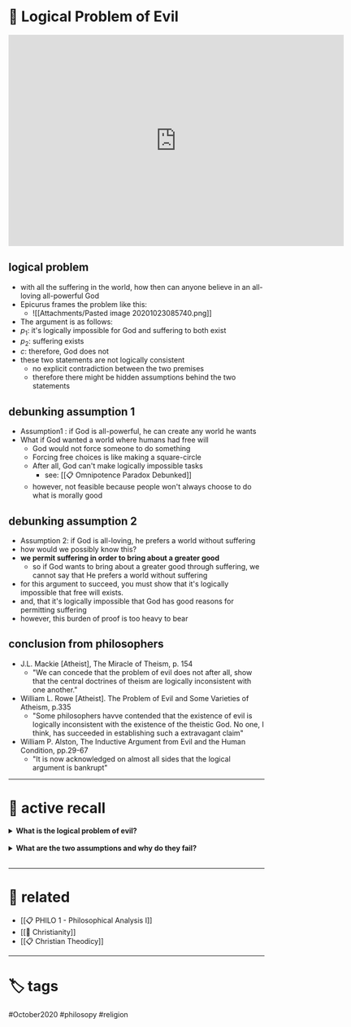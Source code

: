 # 🌲  Logical Problem of Evil

<iframe width="660" height="415" src="https://www.youtube.com/embed/k64YJYBUFLM" frameborder="0" allow="accelerometer; autoplay; clipboard-write; encrypted-media; gyroscope; picture-in-picture" allowfullscreen></iframe>


## logical problem

- with all the suffering in the world, how then can anyone believe in an all-loving all-powerful God
- Epicurus frames the problem like this:
	- ![[Attachments/Pasted image 20201023085740.png]]
- The argument is as follows:
- $p_1$: it's logically impossible for God and suffering to both exist
- $p_2$: suffering exists
- $c$: therefore, God does not
- these two statements are not logically consistent
	- no explicit contradiction between the two premises 
	- therefore there might be hidden assumptions behind the two statements

## debunking assumption 1
- Assumption1 : if God is all-powerful, he can create any world he wants
- What if God wanted a world where humans had free will
	- God would not force someone to do something
	- Forcing free choices is like making a square-circle
	- After all, God can't make logically impossible tasks
		- see: [[📋 Omnipotence Paradox Debunked]]
	- however, not feasible because people won't always choose to do what is morally good

## debunking assumption 2
- Assumption 2: if God is all-loving, he prefers a world without suffering
- how would we possibly know this?
- **we permit suffering in order to bring about a greater good**
	- so if God wants to bring about a greater good through suffering, we cannot say that He prefers a world without suffering
- for this argument to succeed, you must show that it's logically impossible that free will exists.
- and, that it's logically impossible that God has good reasons for permitting suffering
- however, this burden of proof is too heavy to bear

## conclusion from philosophers
- J.L. Mackie [Atheist], The Miracle of Theism, p. 154
	- "We can concede that the problem of evil does not after all, show that the central doctrines of theism are logically inconsistent with one another."
- William L. Rowe [Atheist]. The Problem of Evil and Some Varieties of Atheism, p.335
	- "Some philosophers havve contended that the existence of evil is logically inconsistent with the existence of the theistic God. No one, I think, has succeeded in establishing such a extravagant claim"
- William P. Alston, The Inductive Argument from Evil and the Human Condition, pp.29-67
	- "It is now acknowledged on almost all sides that the logical argument is bankrupt"
---

# 🧠 active recall

<details> 
	<summary> <b>What is the logical problem of evil?</b></summary>
	answer
</details>
<br>

<details> 
	<summary> <b>What are the two assumptions and why do they fail?</b></summary>
	answer
</details>
<br>

---

# 🔗 related
- [[📋 PHILO 1 - Philosophical Analysis I]]
- [[🙏 Christianity]]
- [[📋 Christian Theodicy]]

---

# 🏷 tags
#October2020 #philosopy #religion
 

 
 